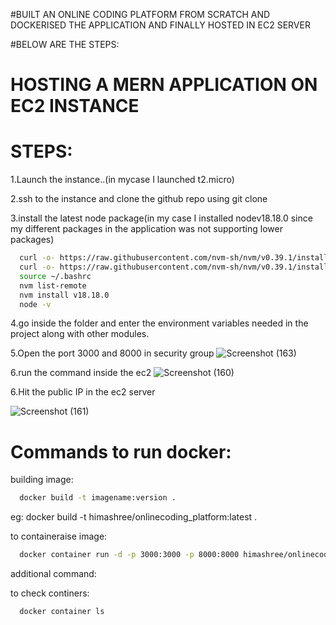 #BUILT AN ONLINE CODING PLATFORM FROM SCRATCH AND DOCKERISED THE APPLICATION AND FINALLY HOSTED IN EC2 SERVER

#BELOW ARE THE STEPS:



# HOSTING A MERN APPLICATION ON EC2 INSTANCE

# STEPS:

1.Launch the instance..(in mycase I launched t2.micro)

2.ssh to the instance and clone the github repo using git clone

3.install the latest node package(in my case I installed nodev18.18.0 since my different packages in the application was not supporting lower packages)

```bash
  curl -o- https://raw.githubusercontent.com/nvm-sh/nvm/v0.39.1/install.sh
  curl -o- https://raw.githubusercontent.com/nvm-sh/nvm/v0.39.1/install.sh | bash
  source ~/.bashrc
  nvm list-remote
  nvm install v18.18.0
  node -v
```

4.go inside the folder and enter the environment variables needed in the project along with other modules.

5.Open the port 3000 and 8000 in security group
![Screenshot (163)](https://github.com/HIMA10SHREE/Coding-platform/assets/52618743/ea90e87e-c228-4d44-bb38-e279543f505d)


6.run the command inside the ec2
![Screenshot (160)](https://github.com/HIMA10SHREE/Coding-platform/assets/52618743/2ab4133f-d2e4-433b-ba33-cb8826600b5d)

6.Hit the public IP in the ec2 server

![Screenshot (161)](https://github.com/HIMA10SHREE/Coding-platform/assets/52618743/8f8add3c-fc23-485e-a780-1fa1f51d16bc)



# Commands to run docker:

building image:
```bash
  docker build -t imagename:version .
  ```

  eg: docker build -t himashree/onlinecoding_platform:latest .

to containeraise image:

```bash
  docker container run -d -p 3000:3000 -p 8000:8000 himashree/onlinecoding_platform:latest
```
additional command:

to check continers:
```bash
  docker container ls
```

